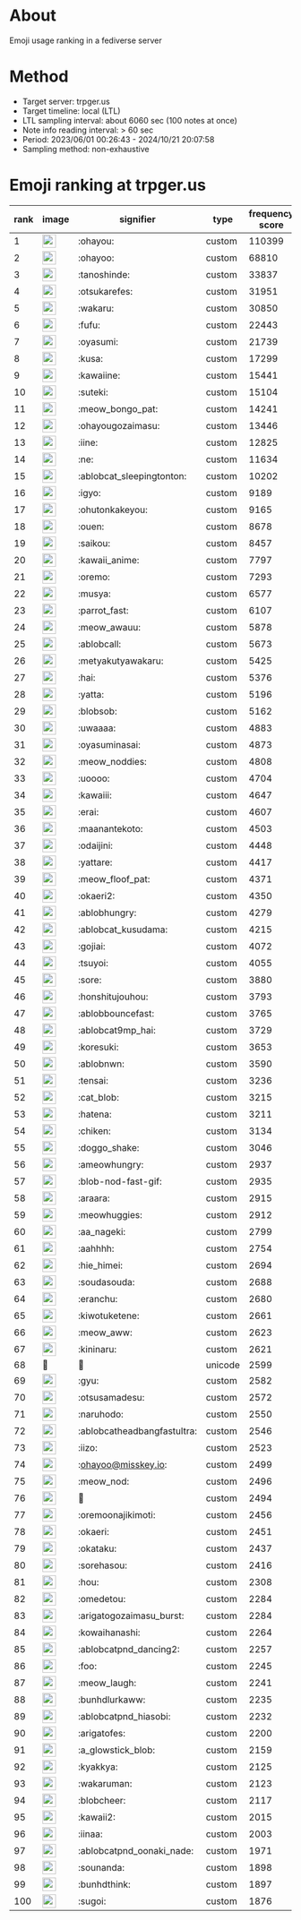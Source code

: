 # About
Emoji usage ranking in a fediverse server

# Method
- Target server: trpger.us
- Target timeline: local (LTL)
- LTL sampling interval: about 6060 sec (100 notes at once)
- Note info reading interval: > 60 sec
- Period: 2023/06/01 00:26:43 - 2024/10/21 20:07:58 
- Sampling method: non-exhaustive

# Emoji ranking at trpger.us

|rank|image|signifier|type|frequency score|
|----|----|----|----|----|
|1|<img height="24" src="https://trpger.us/emoji/ohayou.webp">|:ohayou:|custom|110399|
|2|<img height="24" src="https://trpger.us/emoji/ohayoo.webp">|:ohayoo:|custom|68810|
|3|<img height="24" src="https://trpger.us/emoji/tanoshinde.webp">|:tanoshinde:|custom|33837|
|4|<img height="24" src="https://trpger.us/emoji/otsukarefes.webp">|:otsukarefes:|custom|31951|
|5|<img height="24" src="https://trpger.us/emoji/wakaru.webp">|:wakaru:|custom|30850|
|6|<img height="24" src="https://trpger.us/emoji/fufu.webp">|:fufu:|custom|22443|
|7|<img height="24" src="https://trpger.us/emoji/oyasumi.webp">|:oyasumi:|custom|21739|
|8|<img height="24" src="https://trpger.us/emoji/kusa.webp">|:kusa:|custom|17299|
|9|<img height="24" src="https://trpger.us/emoji/kawaiine.webp">|:kawaiine:|custom|15441|
|10|<img height="24" src="https://trpger.us/emoji/suteki.webp">|:suteki:|custom|15104|
|11|<img height="24" src="https://trpger.us/emoji/meow_bongo_pat.webp">|:meow_bongo_pat:|custom|14241|
|12|<img height="24" src="https://trpger.us/emoji/ohayougozaimasu.webp">|:ohayougozaimasu:|custom|13446|
|13|<img height="24" src="https://trpger.us/emoji/iine.webp">|:iine:|custom|12825|
|14|<img height="24" src="https://trpger.us/emoji/ne.webp">|:ne:|custom|11634|
|15|<img height="24" src="https://trpger.us/emoji/ablobcat_sleepingtonton.webp">|:ablobcat_sleepingtonton:|custom|10202|
|16|<img height="24" src="https://trpger.us/emoji/igyo.webp">|:igyo:|custom|9189|
|17|<img height="24" src="https://trpger.us/emoji/ohutonkakeyou.webp">|:ohutonkakeyou:|custom|9165|
|18|<img height="24" src="https://trpger.us/emoji/ouen.webp">|:ouen:|custom|8678|
|19|<img height="24" src="https://trpger.us/emoji/saikou.webp">|:saikou:|custom|8457|
|20|<img height="24" src="https://trpger.us/emoji/kawaii_anime.webp">|:kawaii_anime:|custom|7797|
|21|<img height="24" src="https://trpger.us/emoji/oremo.webp">|:oremo:|custom|7293|
|22|<img height="24" src="https://trpger.us/emoji/musya.webp">|:musya:|custom|6577|
|23|<img height="24" src="https://trpger.us/emoji/parrot_fast.webp">|:parrot_fast:|custom|6107|
|24|<img height="24" src="https://trpger.us/emoji/meow_awauu.webp">|:meow_awauu:|custom|5878|
|25|<img height="24" src="https://trpger.us/emoji/ablobcall.webp">|:ablobcall:|custom|5673|
|26|<img height="24" src="https://trpger.us/emoji/metyakutyawakaru.webp">|:metyakutyawakaru:|custom|5425|
|27|<img height="24" src="https://trpger.us/emoji/hai.webp">|:hai:|custom|5376|
|28|<img height="24" src="https://trpger.us/emoji/yatta.webp">|:yatta:|custom|5196|
|29|<img height="24" src="https://trpger.us/emoji/blobsob.webp">|:blobsob:|custom|5162|
|30|<img height="24" src="https://trpger.us/emoji/uwaaaa.webp">|:uwaaaa:|custom|4883|
|31|<img height="24" src="https://trpger.us/emoji/oyasuminasai.webp">|:oyasuminasai:|custom|4873|
|32|<img height="24" src="https://trpger.us/emoji/meow_noddies.webp">|:meow_noddies:|custom|4808|
|33|<img height="24" src="https://trpger.us/emoji/uoooo.webp">|:uoooo:|custom|4704|
|34|<img height="24" src="https://trpger.us/emoji/kawaiii.webp">|:kawaiii:|custom|4647|
|35|<img height="24" src="https://trpger.us/emoji/erai.webp">|:erai:|custom|4607|
|36|<img height="24" src="https://trpger.us/emoji/maanantekoto.webp">|:maanantekoto:|custom|4503|
|37|<img height="24" src="https://trpger.us/emoji/odaijini.webp">|:odaijini:|custom|4448|
|38|<img height="24" src="https://trpger.us/emoji/yattare.webp">|:yattare:|custom|4417|
|39|<img height="24" src="https://trpger.us/emoji/meow_floof_pat.webp">|:meow_floof_pat:|custom|4371|
|40|<img height="24" src="https://trpger.us/emoji/okaeri2.webp">|:okaeri2:|custom|4350|
|41|<img height="24" src="https://trpger.us/emoji/ablobhungry.webp">|:ablobhungry:|custom|4279|
|42|<img height="24" src="https://trpger.us/emoji/ablobcat_kusudama.webp">|:ablobcat_kusudama:|custom|4215|
|43|<img height="24" src="https://trpger.us/emoji/gojiai.webp">|:gojiai:|custom|4072|
|44|<img height="24" src="https://trpger.us/emoji/tsuyoi.webp">|:tsuyoi:|custom|4055|
|45|<img height="24" src="https://trpger.us/emoji/sore.webp">|:sore:|custom|3880|
|46|<img height="24" src="https://trpger.us/emoji/honshitujouhou.webp">|:honshitujouhou:|custom|3793|
|47|<img height="24" src="https://trpger.us/emoji/ablobbouncefast.webp">|:ablobbouncefast:|custom|3765|
|48|<img height="24" src="https://trpger.us/emoji/ablobcat9mp_hai.webp">|:ablobcat9mp_hai:|custom|3729|
|49|<img height="24" src="https://trpger.us/emoji/koresuki.webp">|:koresuki:|custom|3653|
|50|<img height="24" src="https://trpger.us/emoji/ablobnwn.webp">|:ablobnwn:|custom|3590|
|51|<img height="24" src="https://trpger.us/emoji/tensai.webp">|:tensai:|custom|3236|
|52|<img height="24" src="https://trpger.us/emoji/cat_blob.webp">|:cat_blob:|custom|3215|
|53|<img height="24" src="https://trpger.us/emoji/hatena.webp">|:hatena:|custom|3211|
|54|<img height="24" src="https://trpger.us/emoji/chiken.webp">|:chiken:|custom|3134|
|55|<img height="24" src="https://trpger.us/emoji/doggo_shake.webp">|:doggo_shake:|custom|3046|
|56|<img height="24" src="https://trpger.us/emoji/ameowhungry.webp">|:ameowhungry:|custom|2937|
|57|<img height="24" src="https://trpger.us/emoji/blob-nod-fast-gif.webp">|:blob-nod-fast-gif:|custom|2935|
|58|<img height="24" src="https://trpger.us/emoji/araara.webp">|:araara:|custom|2915|
|59|<img height="24" src="https://trpger.us/emoji/meowhuggies.webp">|:meowhuggies:|custom|2912|
|60|<img height="24" src="https://trpger.us/emoji/aa_nageki.webp">|:aa_nageki:|custom|2799|
|61|<img height="24" src="https://trpger.us/emoji/aahhhh.webp">|:aahhhh:|custom|2754|
|62|<img height="24" src="https://trpger.us/emoji/hie_himei.webp">|:hie_himei:|custom|2694|
|63|<img height="24" src="https://trpger.us/emoji/soudasouda.webp">|:soudasouda:|custom|2688|
|64|<img height="24" src="https://trpger.us/emoji/eranchu.webp">|:eranchu:|custom|2680|
|65|<img height="24" src="https://trpger.us/emoji/kiwotuketene.webp">|:kiwotuketene:|custom|2661|
|66|<img height="24" src="https://trpger.us/emoji/meow_aww.webp">|:meow_aww:|custom|2623|
|67|<img height="24" src="https://trpger.us/emoji/kininaru.webp">|:kininaru:|custom|2621|
|68|🍮|🍮|unicode|2599|
|69|<img height="24" src="https://trpger.us/emoji/gyu.webp">|:gyu:|custom|2582|
|70|<img height="24" src="https://trpger.us/emoji/otsusamadesu.webp">|:otsusamadesu:|custom|2572|
|71|<img height="24" src="https://trpger.us/emoji/naruhodo.webp">|:naruhodo:|custom|2550|
|72|<img height="24" src="https://trpger.us/emoji/ablobcatheadbangfastultra.webp">|:ablobcatheadbangfastultra:|custom|2546|
|73|<img height="24" src="https://trpger.us/emoji/iizo.webp">|:iizo:|custom|2523|
|74|<img height="24" src="https://trpger.us/emoji/ohayoo.webp">|:ohayoo@misskey.io:|custom|2499|
|75|<img height="24" src="https://trpger.us/emoji/meow_nod.webp">|:meow_nod:|custom|2496|
|76|<img height="24" src="https://trpger.us/emoji/birthday.webp">|:birthday:|custom|2494|
|77|<img height="24" src="https://trpger.us/emoji/oremoonajikimoti.webp">|:oremoonajikimoti:|custom|2456|
|78|<img height="24" src="https://trpger.us/emoji/okaeri.webp">|:okaeri:|custom|2451|
|79|<img height="24" src="https://trpger.us/emoji/okataku.webp">|:okataku:|custom|2437|
|80|<img height="24" src="https://trpger.us/emoji/sorehasou.webp">|:sorehasou:|custom|2416|
|81|<img height="24" src="https://trpger.us/emoji/hou.webp">|:hou:|custom|2308|
|82|<img height="24" src="https://trpger.us/emoji/omedetou.webp">|:omedetou:|custom|2284|
|83|<img height="24" src="https://trpger.us/emoji/arigatogozaimasu_burst.webp">|:arigatogozaimasu_burst:|custom|2284|
|84|<img height="24" src="https://trpger.us/emoji/kowaihanashi.webp">|:kowaihanashi:|custom|2264|
|85|<img height="24" src="https://trpger.us/emoji/ablobcatpnd_dancing2.webp">|:ablobcatpnd_dancing2:|custom|2257|
|86|<img height="24" src="https://trpger.us/emoji/foo.webp">|:foo:|custom|2245|
|87|<img height="24" src="https://trpger.us/emoji/meow_laugh.webp">|:meow_laugh:|custom|2241|
|88|<img height="24" src="https://trpger.us/emoji/bunhdlurkaww.webp">|:bunhdlurkaww:|custom|2235|
|89|<img height="24" src="https://trpger.us/emoji/ablobcatpnd_hiasobi.webp">|:ablobcatpnd_hiasobi:|custom|2232|
|90|<img height="24" src="https://trpger.us/emoji/arigatofes.webp">|:arigatofes:|custom|2200|
|91|<img height="24" src="https://trpger.us/emoji/a_glowstick_blob.webp">|:a_glowstick_blob:|custom|2159|
|92|<img height="24" src="https://trpger.us/emoji/kyakkya.webp">|:kyakkya:|custom|2125|
|93|<img height="24" src="https://trpger.us/emoji/wakaruman.webp">|:wakaruman:|custom|2123|
|94|<img height="24" src="https://trpger.us/emoji/blobcheer.webp">|:blobcheer:|custom|2117|
|95|<img height="24" src="https://trpger.us/emoji/kawaii2.webp">|:kawaii2:|custom|2015|
|96|<img height="24" src="https://trpger.us/emoji/iinaa.webp">|:iinaa:|custom|2003|
|97|<img height="24" src="https://trpger.us/emoji/ablobcatpnd_oonaki_nade.webp">|:ablobcatpnd_oonaki_nade:|custom|1971|
|98|<img height="24" src="https://trpger.us/emoji/sounanda.webp">|:sounanda:|custom|1898|
|99|<img height="24" src="https://trpger.us/emoji/bunhdthink.webp">|:bunhdthink:|custom|1897|
|100|<img height="24" src="https://trpger.us/emoji/sugoi.webp">|:sugoi:|custom|1876|
